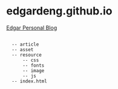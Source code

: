 # edgardeng.github.io
[Edgar Personal Blog](https://edgardeng.github.io )

## 
```
  -- article
  -- asset
  -- resource
      -- css
      -- fonts
      -- image
      -- js
  -- index.html
  
```
